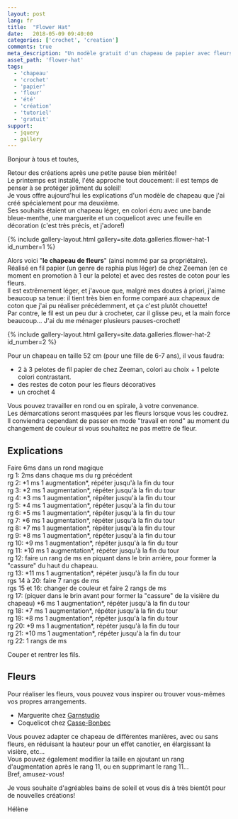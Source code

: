 ```yaml
---
layout: post
lang: fr
title:  "Flower Hat"
date:   2018-05-09 09:40:00
categories: ['crochet', 'creation']
comments: true
meta_description: "Un modèle gratuit d'un chapeau de papier avec fleurs de coton"
asset_path: 'flower-hat'
tags:
  - 'chapeau'
  - 'crochet'
  - 'papier'
  - 'fleur'
  - 'été'
  - 'création'
  - 'tutoriel'
  - 'gratuit'
support:
  - jquery
  - gallery
---
```


Bonjour à tous et toutes,

Retour des créations après une petite pause bien méritée!  
Le printemps est installé, l'été approche tout doucement: il est temps de penser à se protéger joliment du soleil!  
Je vous offre aujourd'hui les explications d'un modèle de chapeau que j'ai créé spécialement pour ma deuxième.  
Ses souhaits étaient un chapeau léger, en colori écru avec une bande bleue-menthe, une marguerite et un coquelicot avec une feuille en décoration (c'est très précis, et j'adore!)  

{% include gallery-layout.html gallery=site.data.galleries.flower-hat-1 id_number=1 %}

Alors voici "**le chapeau de fleurs**" (ainsi nommé par sa propriétaire).  
Réalisé en fil papier (un genre de raphia plus léger) de chez Zeeman (en ce moment en promotion à 1 eur la pelote) et avec des restes de coton pour les fleurs.  
Il est extrêmement léger, et j'avoue que, malgré mes doutes à priori, j'aime beaucoup sa tenue: il tient très bien en forme comparé aux chapeaux de coton que j'ai pu réaliser précédemment, et ça c'est plutôt chouette!  
Par contre, le fil est un peu dur à crocheter, car il glisse peu, et la main force beaucoup... J'ai du me ménager plusieurs pauses-crochet!

{% include gallery-layout.html gallery=site.data.galleries.flower-hat-2 id_number=2 %}

Pour un chapeau en taille 52 cm (pour une fille de 6-7 ans), il vous faudra:  
- 2 à 3 pelotes de fil papier de chez Zeeman, colori au choix + 1 pelote colori contrastant.  
- des restes de coton pour les fleurs décoratives  
- un crochet 4  

Vous pouvez travailler en rond ou en spirale, à votre convenance.  
Les démarcations seront masquées par les fleurs lorsque vous les coudrez.  
Il conviendra cependant de passer en mode "travail en rond" au moment du changement de couleur si vous souhaitez ne pas mettre de fleur.

## Explications

Faire 6ms dans un rond magique  
rg 1: 2ms dans chaque ms du rg précédent  
rg 2: \*1 ms 1 augmentation\*, répéter jusqu'à la fin du tour  
rg 3: \*2 ms 1 augmentation\*, répéter jusqu'à la fin du tour  
rg 4: \*3 ms 1 augmentation\*, répéter jusqu'à la fin du tour  
rg 5: \*4 ms 1 augmentation\*, répéter jusqu'à la fin du tour  
rg 6: \*5 ms 1 augmentation\*, répéter jusqu'à la fin du tour  
rg 7: \*6 ms 1 augmentation\*, répéter jusqu'à la fin du tour  
rg 8: \*7 ms 1 augmentation\*, répéter jusqu'à la fin du tour  
rg 9: \*8 ms 1 augmentation\*, répéter jusqu'à la fin du tour  
rg 10: \*9 ms 1 augmentation\*, répéter jusqu'à la fin du tour  
rg 11: \*10 ms 1 augmentation\*, répéter jusqu'à la fin du tour  
rg 12: faire un rang de ms en piquant dans le brin arrière, pour former la "cassure" du haut du chapeau.  
rg 13: \*11 ms 1 augmentation\*, répéter jusqu'à la fin du tour  
rgs 14 à 20: faire 7 rangs de ms  
rgs 15 et 16: changer de couleur et faire 2 rangs de ms  
rg 17: (piquer dans le brin avant pour former la "cassure" de la visière du chapeau) \*6 ms 1 augmentation\*, répéter jusqu'à la fin du tour  
rg 18: \*7 ms 1 augmentation\*, répéter jusqu'à la fin du tour  
rg 19: \*8 ms 1 augmentation\*, répéter jusqu'à la fin du tour  
rg 20: \*9 ms 1 augmentation\*, répéter jusqu'à la fin du tour  
rg 21: \*10 ms 1 augmentation\*, répéter jusqu'à la fin du tour  
rg 22: 1 rangs de ms

Couper et rentrer les fils.

## Fleurs

Pour réaliser les fleurs, vous pouvez vous inspirer ou trouver vous-mêmes vos propres arrangements.

* Marguerite chez [Garnstudio](https://www.garnstudio.com/pattern.php?id=6137&cid=8)
* Coquelicot chez [Casse-Bonbec](http://creativ-idees.over-blog.com/article-tuto-un-coquelicot-3d-au-crochet-55654174.html)

Vous pouvez adapter ce chapeau de différentes manières, avec ou sans fleurs, en réduisant la hauteur pour un effet canotier, en élargissant la visière, etc...  
Vous pouvez également modifier la taille en ajoutant un rang d'augmentation après le rang 11, ou en supprimant le rang 11...  
Bref, amusez-vous! 

Je vous souhaite d'agréables bains de soleil et vous dis à très bientôt pour de nouvelles créations!

Hélène




